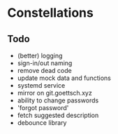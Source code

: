 # Constellations

## Todo

- (better) logging
- sign-in/out naming
- remove dead code
- update mock data and functions
- systemd service
- mirror on git.goettsch.xyz
- ability to change passwords
- 'forgot password'
- fetch suggested description
- debounce library
